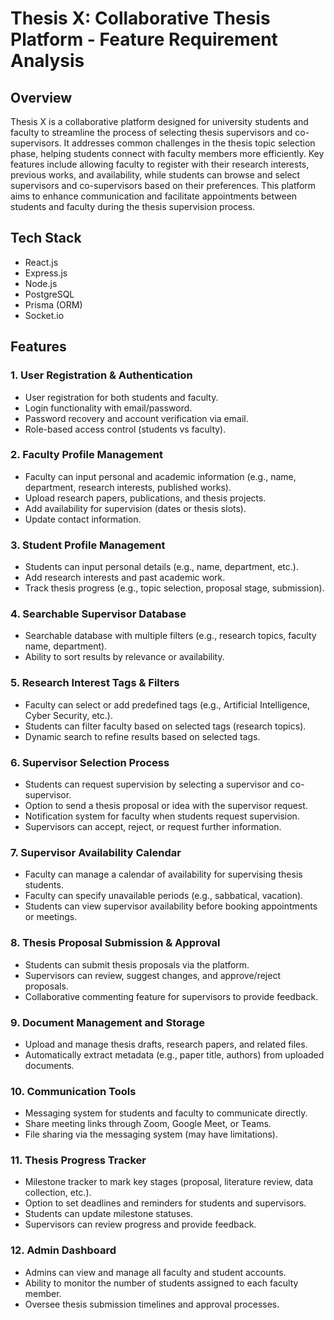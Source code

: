 # Thesis X: Collaborative Thesis Platform - Feature Requirement Analysis

## Overview
Thesis X is a collaborative platform designed for university students and faculty to streamline the process of selecting thesis supervisors and co-supervisors. It addresses common challenges in the thesis topic selection phase, helping students connect with faculty members more efficiently. Key features include allowing faculty to register with their research interests, previous works, and availability, while students can browse and select supervisors and co-supervisors based on their preferences. This platform aims to enhance communication and facilitate appointments between students and faculty during the thesis supervision process.

## Tech Stack
  - React.js
  - Express.js
  - Node.js
  - PostgreSQL
  - Prisma (ORM)
  - Socket.io

## Features

### 1. User Registration & Authentication
- User registration for both students and faculty.
- Login functionality with email/password.
- Password recovery and account verification via email.
- Role-based access control (students vs faculty).

### 2. Faculty Profile Management
- Faculty can input personal and academic information (e.g., name, department, research interests, published works).
- Upload research papers, publications, and thesis projects.
- Add availability for supervision (dates or thesis slots).
- Update contact information.

### 3. Student Profile Management
- Students can input personal details (e.g., name, department, etc.).
- Add research interests and past academic work.
- Track thesis progress (e.g., topic selection, proposal stage, submission).

### 4. Searchable Supervisor Database
- Searchable database with multiple filters (e.g., research topics, faculty name, department).
- Ability to sort results by relevance or availability.

### 5. Research Interest Tags & Filters
- Faculty can select or add predefined tags (e.g., Artificial Intelligence, Cyber Security, etc.).
- Students can filter faculty based on selected tags (research topics).
- Dynamic search to refine results based on selected tags.

### 6. Supervisor Selection Process
- Students can request supervision by selecting a supervisor and co-supervisor.
- Option to send a thesis proposal or idea with the supervisor request.
- Notification system for faculty when students request supervision.
- Supervisors can accept, reject, or request further information.

### 7. Supervisor Availability Calendar
- Faculty can manage a calendar of availability for supervising thesis students.
- Faculty can specify unavailable periods (e.g., sabbatical, vacation).
- Students can view supervisor availability before booking appointments or meetings.

### 8. Thesis Proposal Submission & Approval
- Students can submit thesis proposals via the platform.
- Supervisors can review, suggest changes, and approve/reject proposals.
- Collaborative commenting feature for supervisors to provide feedback.

### 9. Document Management and Storage
- Upload and manage thesis drafts, research papers, and related files.
- Automatically extract metadata (e.g., paper title, authors) from uploaded documents.

### 10. Communication Tools
- Messaging system for students and faculty to communicate directly.
- Share meeting links through Zoom, Google Meet, or Teams.
- File sharing via the messaging system (may have limitations).

### 11. Thesis Progress Tracker
- Milestone tracker to mark key stages (proposal, literature review, data collection, etc.).
- Option to set deadlines and reminders for students and supervisors.
- Students can update milestone statuses.
- Supervisors can review progress and provide feedback.

### 12. Admin Dashboard
- Admins can view and manage all faculty and student accounts.
- Ability to monitor the number of students assigned to each faculty member.
- Oversee thesis submission timelines and approval processes.
